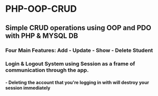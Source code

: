 # PHP-OOP-CRUD
## Simple CRUD operations using OOP and PDO with PHP & MYSQL DB
### Four Main Features: Add - Update - Show - Delete Student
### Login & Logout System using Session as a frame of communication through the app.
  #### - Deleting the account that you're logging in with will destroy your session immediately 
